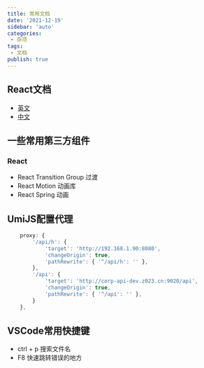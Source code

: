 ```yaml
---
title: 常用文档
date: '2021-12-19'
sidebar: 'auto'
categories:
 - 杂项
tags:
 - 文档
publish: true
---
```


## React文档
- [英文](https://reactjs.org/)
- [中文](https://zh-hans.reactjs.org/)


## 一些常用第三方组件
### React
-  React Transition Group 过渡
-  React Motion 动画库
-  React Spring 动画

## UmiJS配置代理
```js
    proxy: {
        '/api/h': {
            'target': 'http://192.168.1.90:8080',
            'changeOrigin': true,
            'pathRewrite': { '^/api/h': '' },
        },
        '/api': {
            'target': 'http://corp-api-dev.z023.cn:9020/api',
            'changeOrigin': true,
            'pathRewrite': { '^/api': '' },
        }
    },
```


## VSCode常用快捷键
- ctrl + p 搜索文件名
- F8 快速跳转错误的地方